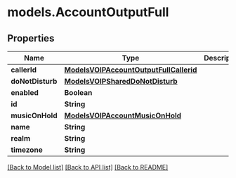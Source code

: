 # models.AccountOutputFull

## Properties
Name | Type | Description | Notes
------------ | ------------- | ------------- | -------------
**callerId** | [**ModelsVOIPAccountOutputFullCallerid**](ModelsVOIPAccountOutputFullCallerid.md) |  | [optional] 
**doNotDisturb** | [**ModelsVOIPSharedDoNotDisturb**](ModelsVOIPSharedDoNotDisturb.md) |  | [optional] 
**enabled** | **Boolean** |  | [optional] 
**id** | **String** |  | [optional] 
**musicOnHold** | [**ModelsVOIPAccountMusicOnHold**](ModelsVOIPAccountMusicOnHold.md) |  | [optional] 
**name** | **String** |  | [optional] 
**realm** | **String** |  | [optional] 
**timezone** | **String** |  | [optional] 

[[Back to Model list]](../README.md#documentation-for-models) [[Back to API list]](../README.md#documentation-for-api-endpoints) [[Back to README]](../README.md)


